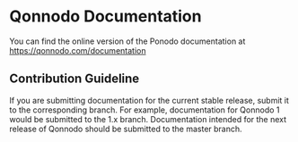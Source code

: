 # Qonnodo Documentation

You can find the online version of the Ponodo documentation at https://qonnodo.com/documentation

## Contribution Guideline

If you are submitting documentation for the current stable release, submit it to the corresponding branch. 
For example, documentation for Qonnodo 1 would be submitted to the 1.x branch. 
Documentation intended for the next release of Qonnodo should be submitted to the master branch.
